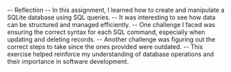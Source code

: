 -- Reflection
-- In this assignment, I learned how to create and manipulate a SQLite database using SQL queries. 
-- It was interesting to see how data can be structured and managed efficiently. 
-- One challenge I faced was ensuring the correct syntax for each SQL command, especially when updating and deleting records. 
-- Another challenge was figuring out the correct steps to take since the ones provided were outdated.
-- This exercise helped reinforce my understanding of database operations and their importance in software development.
